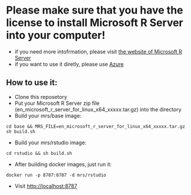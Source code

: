 # Please make sure that you have the license to install Microsoft R Server into your computer!
- if you need more intofrmation, please visit [the website of Microsoft R Server](https://www.microsoft.com/en-us/cloud-platform/r-server)
- if you want to use it diretly, please use [Azure](https://azure.microsoft.com/en-us/marketplace/?term=microsoft+r+server)

## How to use it:
- Clone this reposetory
- Put your Microsoft R Server zip file (en_microsoft_r_server_for_linux_x64_xxxxx.tar.gz) into the directory
- Build your mrs/base image:
```
cd base && MRS_FILE=en_microsoft_r_server_for_linux_x64_xxxxx.tar.gz sh build.sh
```
- Build your mrs/rstudio image:
```
cd rstudio && sh build.sh
```

- After building docker images, just run it:
```
docker run -p 8787:8787 -d mrs/rstudio
```
- Visit [http://localhost:8787](http://localhost:8787)
